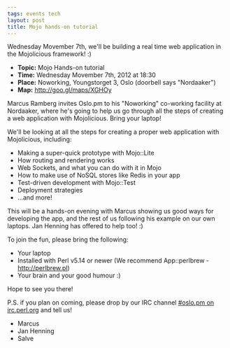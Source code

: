 ```yaml
---
tags: events tech
layout: post
title: Mojo hands-on tutorial
---
```

<p>Wednesday Movember 7th, we&#39;ll be building a real time web application in the
Mojolicious framework! :)</p>

<ul>
  <li><strong>Topic:</strong> Mojo Hands-on tutorial</li>
  <li><strong>Time:</strong> Wednesday Movember 7th, 2012 at 18:30</li>
  <li><strong>Place:</strong> Noworking, Youngstorget 3, Oslo (doorbell says &quot;Nordaaker&quot;)</li>
  <li><strong>Map:</strong> <a href="http://goo.gl/maps/XGHOy">http://goo.gl/maps/XGHOy</a></li>
</ul>

<p>Marcus Ramberg invites Oslo.pm to his &quot;Noworking&quot; co-working facility at Nordaaker, where he&#39;s going to help us go through all the steps of creating a web application with Mojolicious. Bring your laptop!</p>

<p>We&#39;ll be looking at all the steps for creating a proper web application with Mojolicious, including:</p>

<ul>
  <li>Making a super-quick prototype with Mojo::Lite</li>
  <li>How routing and rendering works</li>
  <li>Web Sockets, and what you can do with it in Mojo</li>
  <li>How to make use of NoSQL stores like Redis in your app</li>
  <li>Test-driven development with Mojo::Test</li>
  <li>Deployment strategies</li>
  <li>...and more!</li>
</ul>

<p>This will be a hands-on evening with Marcus showing us good ways for developing the app, and the rest of us following his example on our own laptops. Jan Henning has offered to help too! :)</p>

<p>To join the fun, please bring the following:</p>

<ul>
  <li>Your laptop</li>
  <li>Installed with Perl v5.14 or newer (We recommend App::perlbrew - <a href="http://perlbrew.pl">http://perlbrew.pl</a>)</li>
  <li>Your brain and your good humour :)</li>
</ul>

<p>Hope to see you there!</p>

<p>P.S. if you plan on coming, please drop by our IRC channel <a href="http://mibbit.com/?channel=%23oslo.pm&amp;server=irc.perl.org" title="Link til Mibbit web-IRC klient">#oslo.pm on irc.perl.org</a> and tell us!</p>


<ul>
  <li>Marcus</li>
  <li>Jan Henning</li>
  <li>Salve</li>
</ul>

